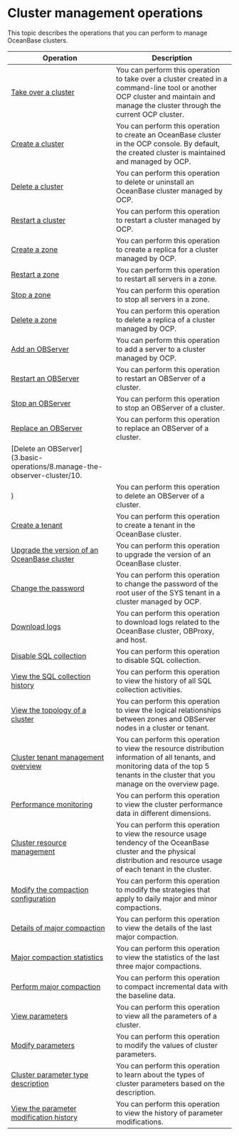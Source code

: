 Cluster management operations 
==================================================

This topic describes the operations that you can perform to manage OceanBase clusters. 


|                                                Operation                                                |                                                                                        Description                                                                                         |
|---------------------------------------------------------------------------------------------------------|--------------------------------------------------------------------------------------------------------------------------------------------------------------------------------------------|
| [Take over a cluster](3.basic-operations/1.takeover-cluster.md)                                      | You can perform this operation to take over a cluster created in a command-line tool or another OCP cluster and maintain and manage the cluster through the current OCP cluster.           |
| [Create a cluster](3.basic-operations/2.create-a-cluster.md)                                         | You can perform this operation to create an OceanBase cluster in the OCP console. By default, the created cluster is maintained and managed by OCP.                                        |
| [Delete a cluster](3.basic-operations/3.delete-a-cluster.md)                                         | You can perform this operation to delete or uninstall an OceanBase cluster managed by OCP.                                                                                                 |
| [Restart a cluster](3.basic-operations/6.restart-a-cluster.md)                                        | You can perform this operation to restart a cluster managed by OCP.                                                                                                                        |
| [Create a zone](3.basic-operations/7.manage-cluster-zones/1.userguide-create-zone.md)                                            | You can perform this operation to create a replica for a cluster managed by OCP.                                                                                                           |
| [Restart a zone](3.basic-operations/7.manage-cluster-zones/3.userguide-restart-zone.md)                                           | You can perform this operation to restart all servers in a zone.                                                                                                                           |
| [Stop a zone](3.basic-operations/7.manage-cluster-zones/5.userguide-stop-zone.md)                                              | You can perform this operation to stop all servers in a zone.                                                                                                                              |
| [Delete a zone](3.basic-operations/7.manage-cluster-zones/7.userguide-delete-a-zone.md)                                            | You can perform this operation to delete a replica of a cluster managed by OCP.                                                                                                            |
| [Add an OBServer](3.basic-operations/8.manage-the-observer-cluster/1.cluster-add-observer.md)                                          | You can perform this operation to add a server to a cluster managed by OCP.                                                                                                                |
| [Restart an OBServer](3.basic-operations/8.manage-the-observer-cluster/3.cluster-restart-observer.md)                                      | You can perform this operation to restart an OBServer of a cluster.                                                                                                                        |
| [Stop an OBServer](3.basic-operations/8.manage-the-observer-cluster/5.cluster-stop-observer.md)                                         | You can perform this operation to stop an OBServer of a cluster.                                                                                                                           |
| [Replace an OBServer](3.basic-operations/8.manage-the-observer-cluster/7.cluster-replace-observer.md)                                      | You can perform this operation to replace an OBServer of a cluster.                                                                                                                        |
| [Delete an OBServer](3.basic-operations/8.manage-the-observer-cluster/10.
)                                       | You can perform this operation to delete an OBServer of a cluster.                                                                                                                         |
| [Create a tenant](3.basic-operations/9.cluster-create-a-tenant.md)                                          | You can perform this operation to create a tenant in the OceanBase cluster.                                                                                                                |
| [Upgrade the version of an OceanBase cluster](3.basic-operations/11.userguide-upgrade-version.md)              | You can perform this operation to upgrade the version of an OceanBase cluster.                                                                                                             |
| [Change the password](3.basic-operations/13.userguide-change-password.md)                                      | You can perform this operation to change the password of the root user of the SYS tenant in a cluster managed by OCP.                                                                      |
| [Download logs](3.basic-operations/15.download-log.md)                                            | You can perform this operation to download logs related to the OceanBase cluster, OBProxy, and host.                                                                                       |
| [Disable SQL collection](3.basic-operations/16.cluster-disable-sql-collection.md)                                   | You can perform this operation to disable SQL collection.                                                                                                                                  |
| [View the SQL collection history](3.basic-operations/18.cluster-view-the-sql-collection-switch-history.md)                          | You can perform this operation to view the history of all SQL collection activities.                                                                                                       |
| [View the topology of a cluster](4.userguide-view-the-cluster-topology.md)                           | You can perform this operation to view the logical relationships between zones and OBServer nodes in a cluster or tenant.                                                                  |
| [Cluster tenant management overview](6.userguide-cluster-tenant-management-overview.md)                       | You can perform this operation to view the resource distribution information of all tenants, and monitoring data of the top 5 tenants in the cluster that you manage on the overview page. |
| [Performance monitoring](8.cluster-performance-monitoring.md)                                   | You can perform this operation to view the cluster performance data in different dimensions.                                                                                               |
| [Cluster resource management](10.cluster-resource-management.md)                              | You can perform this operation to view the resource usage tendency of the OceanBase cluster and the physical distribution and resource usage of each tenant in the cluster.                |
| [Modify the compaction configuration](11.merge-management/1.userguide-modify-a-merge-configuration.md)                      | You can perform this operation to modify the strategies that apply to daily major and minor compactions.                                                                                   |
| [Details of major compaction](11.merge-management/3.cluster-merge-details.md)                              | You can perform this operation to view the details of the last major compaction.                                                                                                           |
| [Major compaction statistics](11.merge-management/5.cluster-merging-statistics.md)                              | You can perform this operation to view the statistics of the last three major compactions.                                                                                                 |
| [Perform major compaction](11.merge-management/7.cluster-perform-merge.md)                                 | You can perform this operation to compact incremental data with the baseline data.                                                                                                         |
| [View parameters](12.parameters/1.cluster-view-the-parameter-list.md)                                          | You can perform this operation to view all the parameters of a cluster.                                                                                                                    |
| [Modify parameters](12.parameters/3.cluster-modify-parameters.md)                                        | You can perform this operation to modify the values of cluster parameters.                                                                                                                 |
| [Cluster parameter type description](12.parameters/5.cluster-parameter-type.md)                       | You can perform this operation to learn about the types of cluster parameters based on the description.                                                                                    |
| [View the parameter modification history](12.parameters/6.cluster-view-parameter-modification-history.md)                  | You can perform this operation to view the history of parameter modifications.                                                                                                             |





